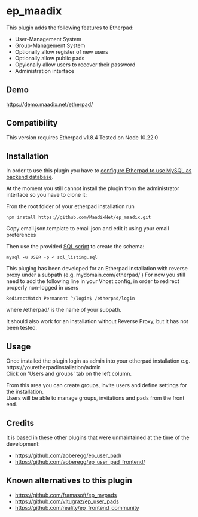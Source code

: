 ep_maadix
=========

This plugin adds the following features to Etherpad:

- User-Management System
- Group-Management System
- Optionally allow register of new users
- Optionally allow public pads
- Opyionally allow users to recover their password
- Administration interface

Demo
------------

https://demo.maadix.net/etherpad/

Compatibility
-------------

This version requires Etherpad v1.8.4
Tested on Node 10.22.0


Installation
------------

In order to use this plugin you have to [configure Etherpad to use MySQL as backend database](https://github.com/ether/etherpad-lite/wiki/How-to-use-Etherpad-Lite-with-MySQL).

At the moment you still cannot install the plugin from the administrator interface so you have to clone it:

Fron the root folder of your etherpad installation run

    npm install https://github.com/MaadixNet/ep_maadix.git

Copy email.json.template to email.json and edit it using your email preferences

Then use the provided [SQL script](/sql_listing.sql) to create the schema:

    mysql -u USER -p < sql_listing.sql

This pluging has been developed for an Etherpad installation with reverse proxy under a subpath (e.g. mydomain.com/etherpad/ )
For now you still need  to add the following line in your Vhost config, in order to redirect properly non-logged in users  

    RedirectMatch Permanent ^/login$ /etherpad/login  

where /etherpad/ is the name of your subpath.  

It should also work for an installation without Reverse Proxy, but it has not been tested.

Usage
-----------

Once installed the plugin login as admin into your etherpad installation e.g. https://youretherpadinstallation/admin  
Click on 'Users and groups' tab on the left column.  

From this area you can create groups, invite users and define settings for the installation.  
Users will be able to manage groups, invitations and pads from the front end.   

Credits
-------

It is based in these other plugins that were unmaintained at the time of the development:

- https://github.com/aoberegg/ep_user_pad/
- https://github.com/aoberegg/ep_user_pad_frontend/

Known alternatives to this plugin
---------------------------------

- https://github.com/framasoft/ep_mypads
- https://github.com/vltugraz/ep_user_pads
- https://github.com/reality/ep_frontend_community


